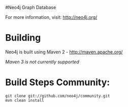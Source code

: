 #Neo4j Graph Database

For more information, visit:
http://neo4j.org/

# Building
Neo4j is built using Maven 2 - http://maven.apache.org/

*Maven 3 is not currently supported*

Build Steps Community:
======================

    git clone git://github.com/neo4j/community.git
    mvn clean install

